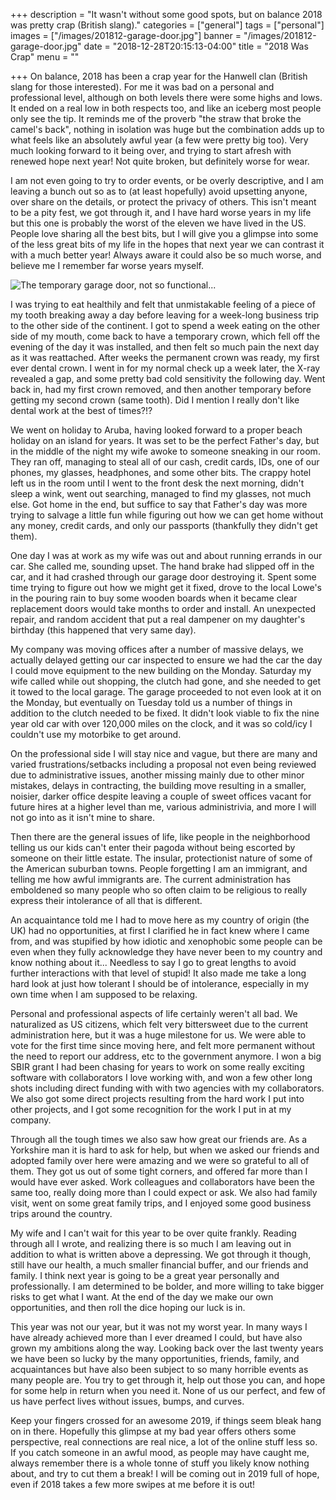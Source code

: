 +++
description = "It wasn't without some good spots, but on balance 2018 was pretty crap (British slang)."
categories = ["general"]
tags = ["personal"]
images = ["/images/201812-garage-door.jpg"]
banner = "/images/201812-garage-door.jpg"
date = "2018-12-28T20:15:13-04:00"
title = "2018 Was Crap"
menu = ""

+++
On balance, 2018 has been a crap year for the Hanwell clan (British slang for those interested). For me it was bad on a personal and professional level, although on both levels there were some highs and lows. It ended on a real low in both respects too, and like an iceberg most people only see the tip. It reminds me of the proverb "the straw that broke the camel's back", nothing in isolation was huge but the combination adds up to what feels like an absolutely awful year (a few were pretty big too). Very much looking forward to it being over, and trying to start afresh with renewed hope next year! Not quite broken, but definitely worse for wear.

<!--more-->

I am not even going to try to order events, or be overly descriptive, and I am leaving a bunch out so as to (at least hopefully) avoid upsetting anyone, over share on the details, or protect the privacy of others. This isn't meant to be a pity fest, we got through it, and I have hard worse years in my life but this one is probably the worst of the eleven we have lived in the US. People love sharing all the best bits, but I will give you a glimpse into some of the less great bits of my life in the hopes that next year we can contrast it with a much better year! Always aware it could also be so much worse, and believe me I remember far worse years myself.

![The temporary garage door, not so functional...](/images/201812-garage-door.jpg)

I was trying to eat healthily and felt that unmistakable feeling of a piece of my tooth breaking away a day before leaving for a week-long business trip to the other side of the continent. I got to spend a week eating on the other side of my mouth, come back to have a temporary crown, which fell off the evening of the day it was installed, and then felt so much pain the next day as it was reattached. After weeks the permanent crown was ready, my first ever dental crown. I went in for my normal check up a week later, the X-ray revealed a gap, and some pretty bad cold sensitivity the following day. Went back in, had my first crown removed, and then another temporary before getting my second crown (same tooth). Did I mention I really don't like dental work at the best of times?!?

We went on holiday to Aruba, having looked forward to a proper beach holiday on an island for years. It was set to be the perfect Father's day, but in the middle of the night my wife awoke to someone sneaking in our room. They ran off, managing to steal all of our cash, credit cards, IDs, one of our phones, my glasses, headphones, and some other bits. The crappy hotel left us in the room until I went to the front desk the next morning, didn't sleep a wink, went out searching, managed to find my glasses, not much else. Got home in the end, but suffice to say that Father's day was more trying to salvage a little fun while figuring out how we can get home without any money, credit cards, and only our passports (thankfully they didn't get them).

One day I was at work as my wife was out and about running errands in our car. She called me, sounding upset. The hand brake had slipped off in the car, and it had crashed through our garage door destroying it. Spent some time trying to figure out how we might get it fixed, drove to the local Lowe's in the pouring rain to buy some wooden boards when it became clear replacement doors would take months to order and install. An unexpected repair, and random accident that put a real dampener on my daughter's birthday (this happened that very same day).

My company was moving offices after a number of massive delays, we actually delayed getting our car inspected to ensure we had the car the day I could move equipment to the new building on the Monday. Saturday my wife called while out shopping, the clutch had gone, and she needed to get it towed to the local garage. The garage proceeded to not even look at it on the Monday, but eventually on Tuesday told us a number of things in addition to the clutch needed to be fixed. It didn't look viable to fix the nine year old car with over 120,000 miles on the clock, and it was so cold/icy I couldn't use my motorbike to get around.

On the professional side I will stay nice and vague, but there are many and varied frustrations/setbacks including a proposal not even being reviewed due to administrative issues, another missing mainly due to other minor mistakes, delays in contracting, the building move resulting in a smaller, noisier, darker office despite leaving a couple of sweet offices vacant for future hires at a higher level than me, various administrivia, and more I will not go into as it isn't mine to share.

Then there are the general issues of life, like people in the neighborhood telling us our kids can't enter their pagoda without being escorted by someone on their little estate. The insular, protectionist nature of some of the American suburban towns. People forgetting I am an immigrant, and telling me how awful immigrants are. The current administration has emboldened so many people who so often claim to be religious to really express their intolerance of all that is different.

An acquaintance told me I had to move here as my country of origin (the UK) had no opportunities, at first I clarified he in fact knew where I came from, and was stupified by how idiotic and xenophobic some people can be even when they fully acknowledge they have never been to my country and know nothing about it... Needless to say I go to great lengths to avoid further interactions with that level of stupid! It also made me take a long hard look at just how tolerant I should be of intolerance, especially in my own time when I am supposed to be relaxing.

Personal and professional aspects of life certainly weren't all bad. We naturalized as US citizens, which felt very bittersweet due to the current administration here, but it was a huge milestone for us. We were able to vote for the first time since moving here, and felt more permanent without the need to report our address, etc to the government anymore. I won a big SBIR grant I had been chasing for years to work on some really exciting software with collaborators I love working with, and won a few other long shots including direct funding with with two agencies with my collaborators. We also got some direct projects resulting from the hard work I put into other projects, and I got some recognition for the work I put in at my company.

Through all the tough times we also saw how great our friends are. As a Yorkshire man it is hard to ask for help, but when we asked our friends and adopted family over here were amazing and we were so grateful to all of them. They got us out of some tight corners, and offered far more than I would have ever asked. Work colleagues and collaborators have been the same too, really doing more than I could expect or ask. We also had family visit, went on some great family trips, and I enjoyed some good business trips around the country.

My wife and I can't wait for this year to be over quite frankly. Reading through all I wrote, and realizing there is so much I am leaving out in addition to what is written above a depressing. We got through it though, still have our health, a much smaller financial buffer, and our friends and family. I think next year is going to be a great year personally and professionally. I am determined to be bolder, and more willing to take bigger risks to get what I want. At the end of the day we make our own opportunities, and then roll the dice hoping our luck is in.

This year was not our year, but it was not my worst year. In many ways I have already achieved more than I ever dreamed I could, but have also grown my ambitions along the way. Looking back over the last twenty years we have been so lucky by the many opportunities, friends, family, and acquaintances but have also been subject to so many horrible events as many people are. You try to get through it, help out those you can, and hope for some help in return when you need it. None of us our perfect, and few of us have perfect lives without issues, bumps, and curves.

Keep your fingers crossed for an awesome 2019, if things seem bleak hang on in there. Hopefully this glimpse at my bad year offers others some perspective, real connections are real nice, a lot of the online stuff less so. If you catch someone in an awful mood, as people may have caught me, always remember there is a whole tonne of stuff you likely know nothing about, and try to cut them a break! I will be coming out in 2019 full of hope, even if 2018 takes a few more swipes at me before it is out!
